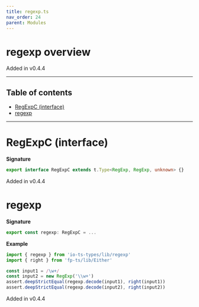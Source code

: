 ```yaml
---
title: regexp.ts
nav_order: 24
parent: Modules
---
```


# regexp overview

Added in v0.4.4

---

<h2 class="text-delta">Table of contents</h2>

- [RegExpC (interface)](#regexpc-interface)
- [regexp](#regexp)

---

# RegExpC (interface)

**Signature**

```ts
export interface RegExpC extends t.Type<RegExp, RegExp, unknown> {}
```

Added in v0.4.4

# regexp

**Signature**

```ts
export const regexp: RegExpC = ...
```

**Example**

```ts
import { regexp } from 'io-ts-types/lib/regexp'
import { right } from 'fp-ts/lib/Either'

const input1 = /\w+/
const input2 = new RegExp('\\w+')
assert.deepStrictEqual(regexp.decode(input1), right(input1))
assert.deepStrictEqual(regexp.decode(input2), right(input2))
```

Added in v0.4.4

